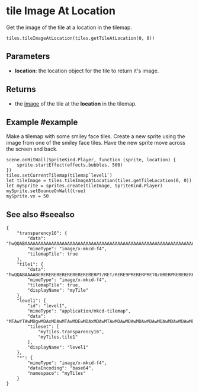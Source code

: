 # tile Image At Location

Get the image of the tile at a location in the tilemap.

```sig
tiles.tileImageAtLocation(tiles.getTileAtLocation(0, 0))
```

## Parameters

* **location**: the location object for the tile to return it's image.

## Returns

* the [image](/types/image) of the tile at the **location** in the tilemap.

## Example #example

Make a tilemap with some smiley face tiles. Create a new sprite using the image from one of the smiley face tiles. Have the new sprite move across the screen and back.

```blocks
scene.onHitWall(SpriteKind.Player, function (sprite, location) {
    sprite.startEffect(effects.bubbles, 500)
})
tiles.setCurrentTilemap(tilemap`level1`)
let tileImage = tiles.tileImageAtLocation(tiles.getTileLocation(0, 0))
let mySprite = sprites.create(tileImage, SpriteKind.Player)
mySprite.setBounceOnWall(true)
mySprite.vx = 50
```

## See also #seealso

```jres
{
    "transparency16": {
        "data": "hwQQABAAAAAAAAAAAAAAAAAAAAAAAAAAAAAAAAAAAAAAAAAAAAAAAAAAAAAAAAAAAAAAAAAAAAAAAAAAAAAAAAAAAAAAAAAAAAAAAAAAAAAAAAAAAAAAAAAAAAAAAAAAAAAAAAAAAAAAAAAAAAAAAAAAAAAAAAAAAAAAAAAAAAAAAAAAAAAAAA==",
        "mimeType": "image/x-mkcd-f4",
        "tilemapTile": true
    },
    "tile1": {
        "data": "hwQQABAAAABERERERERERERERERERERERPT/RET/RERE9PRERERPRET0/0RERPRERERERERE9ERERERERET0RERERPRPRPRERERE9E9E9ERERERERET0RERERERERPRERPT/RERE9ERE9PRERERPRET0/0RE/0RERERERERERERERERERERERA==",
        "mimeType": "image/x-mkcd-f4",
        "tilemapTile": true,
        "displayName": "myTile"
    },
    "level1": {
        "id": "level1",
        "mimeType": "application/mkcd-tilemap",
        "data": "MTAwYTAwMDgwMDAxMDAwMTAwMDEwMDAxMDAwMTAwMDAwMDAwMDAwMDAwMDAwMDAwMDAwMDAwMDAwMDAwMDAwMDAwMDAwMDAwMDAwMDAwMDAwMDAwMDAwMDAwMDAwMDAwMDAwMDAwMDAwMDAwMDAwMDAwMDAwMDAwMDAwMDAwMDAwMDAxMDAwMTAwMDEwMDAxMDAwMTAwMDAwMDAwMDAwMDAwMDAwMDAwMDAwMDAwMDAwMDAwMDAwMDAwMDAwMDAwMDAwMDAwMDAwMDAwMDAwMDAwMDAwMDAwMDAwMDAwMDAwMDAwMDAwMDAwMDAwMDAwMDAwMDAwMDAwMA==",
        "tileset": [
            "myTiles.transparency16",
            "myTiles.tile1"
        ],
        "displayName": "level1"
    },
    "*": {
        "mimeType": "image/x-mkcd-f4",
        "dataEncoding": "base64",
        "namespace": "myTiles"
    }
}
```